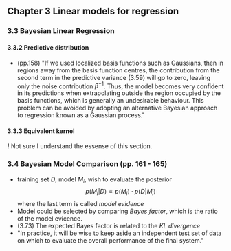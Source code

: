 ## Chapter 3 Linear models for regression

### 3.3 Bayesian Linear Regression
#### 3.3.2 Predictive distribution
* (pp.158) "If we used localized basis functions such as Gaussians, then in regions away from the basis function centres, the contribution from the second term in the predictive variance (3.59) will go to zero, leaving only the noise contribution $\beta^{-1}$. Thus, the model becomes very confident in its predictions when extrapolating outside the region occupied by the basis functions, which is generally an undesirable behaviour. This problem can be avoided by adopting an alternative Bayesian approach to regression known as a Gaussian process."

#### 3.3.3 Equivalent kernel
**!** Not sure I understand the essense of this section.

### 3.4 Bayesian Model Comparison (pp. 161 - 165)
* training set $D$, model $M_i$, wish to evaluate the posterior $$p(M_i|D) \propto p(M_i)\cdot p(D|M_i)$$ where the last term is called *model evidence*
* Model could be selected by comparing *Bayes factor*, which is the ratio of the model evicence.
* (3.73) The expected Bayes factor is related to the *KL divergence*
* "In practice, it will be wise to keep aside an independent test set of data on which to evaluate the overall performance of the final system."
